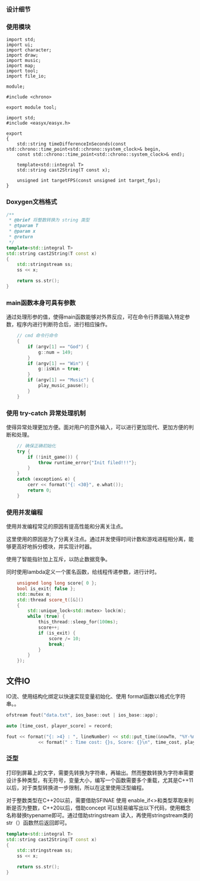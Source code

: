 ### 设计细节

### 使用模块

`````
import std;
import ui;
import character;
import draw;
import music;
import map;
import tool;
import file_io;

module;

#include <chrono>

export module tool;

import std;
#include <easyx/easyx.h>

export
{
	std::string timeDifferenceInSeconds(const std::chrono::time_point<std::chrono::system_clock>& begin,
    const std::chrono::time_point<std::chrono::system_clock>& end);

    template<std::integral T>
    std::string cast2String(T const x);

    unsigned int targetFPS(const unsigned int target_fps);
}
`````

### Doxygen文档格式

```c++
/**
 * @brief 将整数转换为 string 类型
 * @tparam T 
 * @param x 
 * @return 
 */
template<std::integral T>
std::string cast2String(T const x)
{
    std::stringstream ss;
    ss << x;

    return ss.str();
}
```

### main函数本身可具有参数

通过处理形参的值，使得main函数能够对外界反应，可在命令行界面输入特定参数，程序内进行判断符合后，进行相应操作。

```c++
	// cmd 命令行命令
	{
		if (argv[1] == "God") {
			g::num = 149;
		}
		if (argv[1] == "Win") {
			g::isWin = true;
		}
		if (argv[1] == "Music") {
			play_music_pause();
		}
    }
```

### 使用 try-catch 异常处理机制

使得异常处理更加方便。面对用户的意外输入，可以进行更加现代、更加方便的判断和处理。

```c++
	// 确保正确初始化
	try {
		if (!init_game()) {
			throw runtime_error{"Init filed!!!"};
		}
	}
	catch (exception& e) {
		cerr << format("{: <30}", e.what());
		return 0;
	}

```

### 使用并发编程

使用并发编程常见的原因有提高性能和分离关注点。

这里使用的原因是为了分离关注点。通过并发使得时间计数和游戏进程相分离，能够更高好地拆分模块，并实现计时器。

使用了智能指针加上互斥，以防止数据竞争。

同时使用lambda定义一个匿名函数，给线程传递参数，进行计时。

```c++
	unsigned long long score{ 0 };
	bool is_exit{ false };
	std::mutex m;
	std::thread score_t([&]()
	{
		std::unique_lock<std::mutex> lock(m);
		while (true) {
			this_thread::sleep_for(100ms);
			score++;
			if (is_exit) {
				score /= 10;
				break;
			}
		}
	});
```

## 文件IO

IO流、使用结构化绑定以快速实现变量初始化、使用 format函数以格式化字符串。。

```c++
ofstream fout("data.txt", ios_base::out | ios_base::app);

auto [time_cost, player_score] = record;

fout << format("{: >4} : ", lineNumber) << std::put_time(&nowTm, "%Y-%m-%d %H:%M:%S")
    		<< format(" : Time cost: {}s, Score: {}\n", time_cost, player_score);
```

### 泛型

打印到屏幕上的文字，需要先转换为字符串，再输出。然而整数转换为字符串需要设计多种类型，有无符号，变量大小，编写一个函数需要多个重载，尤其是C++11以后，对于类型转换进一步限制，所以在这里使用泛型编程。

对于整数类型在C++20以前，需要借助SFINAE 使用 enable_if<>和类型萃取来判断是否为整数，C++20以后，借助concept 可以轻易编写出以下代码，使用概念名称替换typename即可。通过借助stringstream 读入，再使用stringstream类的str（）函数然后返回即可。

```c++
template<std::integral T>
std::string cast2String(T const x)
{
    std::stringstream ss;
    ss << x;

    return ss.str();
}
```

